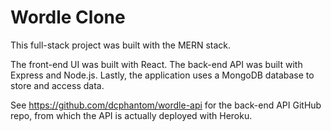 # Wordle Clone

This full-stack project was built with the MERN stack.

The front-end UI was built with React. The back-end API was built with Express and Node.js. Lastly, the application uses a MongoDB database to store and access data.


See https://github.com/dcphantom/wordle-api for the back-end API GitHub repo, from which the API is actually deployed with Heroku.
